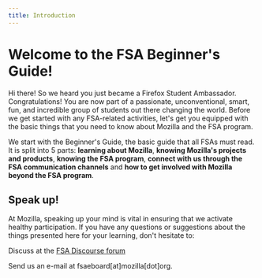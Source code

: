 ```yaml
---
title: Introduction
---
```


# Welcome to the FSA Beginner's Guide!

Hi there! So we heard you just became a Firefox Student Ambassador. Congratulations! You are now part of a passionate, unconventional, smart, fun, and incredible group of students out there changing the world. Before we get started with any FSA-related activities, let's get you equipped with the basic things that you need to  know about Mozilla and the FSA program.

We start with the Beginner's Guide, the basic guide that all FSAs must read. It is split into 5 parts: **learning about Mozilla**, **knowing Mozilla's projects and products**, **knowing the FSA program**, **connect with us through the FSA communication channels** and **how to get involved with Mozilla beyond the FSA program**.

## Speak up!

At Mozilla, speaking up your mind is vital in ensuring that we activate healthy participation. If you have any questions or suggestions about the things presented here for your learning, don't hesitate to:

Discuss at the [FSA Discourse forum](https://discourse.mozilla-community.org/c/firefox-student-ambassadors)

Send us an e-mail at fsaeboard[at]mozilla[dot]org.

